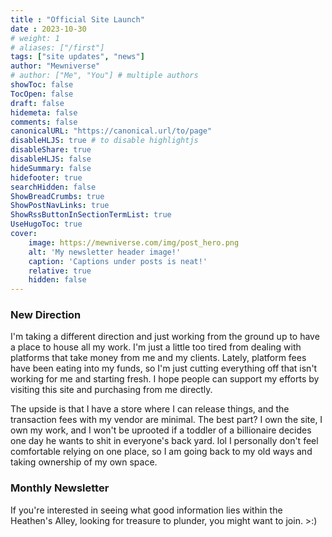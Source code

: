 ```yaml
---
title : "Official Site Launch"
date : 2023-10-30
# weight: 1
# aliases: ["/first"]
tags: ["site updates", "news"]
author: "Mewniverse"
# author: ["Me", "You"] # multiple authors
showToc: false
TocOpen: false
draft: false
hidemeta: false
comments: false
canonicalURL: "https://canonical.url/to/page"
disableHLJS: true # to disable highlightjs
disableShare: true
disableHLJS: false
hideSummary: false
hidefooter: true
searchHidden: false
ShowBreadCrumbs: true
ShowPostNavLinks: true
ShowRssButtonInSectionTermList: true
UseHugoToc: true
cover: 
    image: https://mewniverse.com/img/post_hero.png
    alt: 'My newsletter header image!'
    caption: 'Captions under posts is neat!'
    relative: true
    hidden: false
---
```


### New Direction

I'm taking a different direction and just working from the ground up to have a place
to house all my work. I'm just a little too tired from dealing with platforms that
take money from me and my clients. Lately, platform fees have been eating
into my funds, so I'm just cutting everything off that isn't working for me and starting fresh. I hope people can support my efforts by visiting this site and purchasing from me directly. 

The upside is that I have a store where I can release things, and the transaction fees with my vendor are minimal. The best part? I own the site, I own my work, and I won't be uprooted if a toddler of a billionaire decides one day he wants to shit in everyone's back yard. lol I personally don't feel comfortable relying on one place, so I am going back to my old ways and taking ownership of my own space.

### Monthly Newsletter          

If you're interested in seeing what good information lies within the Heathen's Alley, looking for treasure to plunder, you might want to join. >:) 